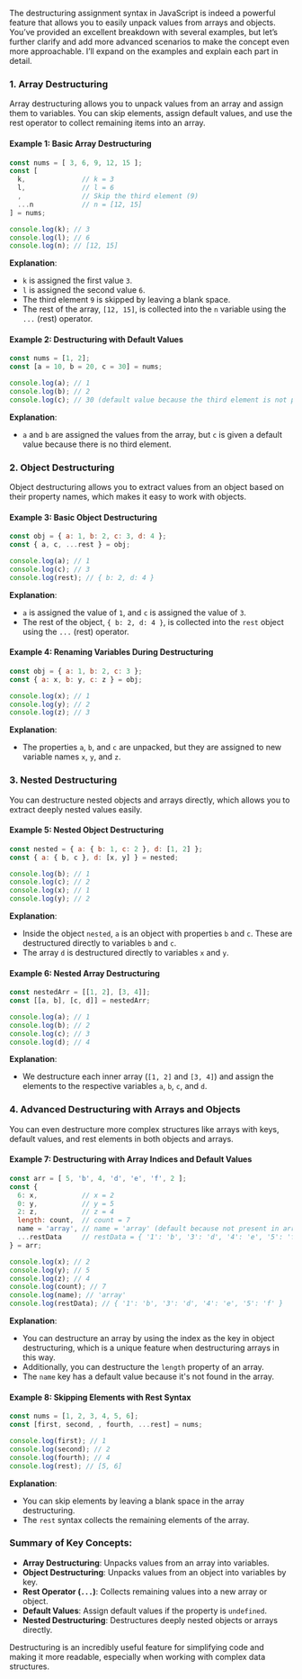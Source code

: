 The destructuring assignment syntax in JavaScript is indeed a powerful feature that allows you to easily unpack values from arrays and objects. You’ve provided an excellent breakdown with several examples, but let’s further clarify and add more advanced scenarios to make the concept even more approachable. I’ll expand on the examples and explain each part in detail.

### 1. **Array Destructuring**

Array destructuring allows you to unpack values from an array and assign them to variables. You can skip elements, assign default values, and use the rest operator to collect remaining items into an array.

#### Example 1: Basic Array Destructuring
```javascript
const nums = [ 3, 6, 9, 12, 15 ];
const [
  k,              // k = 3
  l,              // l = 6
  ,               // Skip the third element (9)
  ...n            // n = [12, 15]
] = nums;

console.log(k); // 3
console.log(l); // 6
console.log(n); // [12, 15]
```

**Explanation**:
- `k` is assigned the first value `3`.
- `l` is assigned the second value `6`.
- The third element `9` is skipped by leaving a blank space.
- The rest of the array, `[12, 15]`, is collected into the `n` variable using the `...` (rest) operator.

#### Example 2: Destructuring with Default Values
```javascript
const nums = [1, 2];
const [a = 10, b = 20, c = 30] = nums;

console.log(a); // 1
console.log(b); // 2
console.log(c); // 30 (default value because the third element is not provided)
```

**Explanation**:
- `a` and `b` are assigned the values from the array, but `c` is given a default value because there is no third element.

### 2. **Object Destructuring**

Object destructuring allows you to extract values from an object based on their property names, which makes it easy to work with objects.

#### Example 3: Basic Object Destructuring
```javascript
const obj = { a: 1, b: 2, c: 3, d: 4 };
const { a, c, ...rest } = obj;

console.log(a); // 1
console.log(c); // 3
console.log(rest); // { b: 2, d: 4 }
```

**Explanation**:
- `a` is assigned the value of `1`, and `c` is assigned the value of `3`.
- The rest of the object, `{ b: 2, d: 4 }`, is collected into the `rest` object using the `...` (rest) operator.

#### Example 4: Renaming Variables During Destructuring
```javascript
const obj = { a: 1, b: 2, c: 3 };
const { a: x, b: y, c: z } = obj;

console.log(x); // 1
console.log(y); // 2
console.log(z); // 3
```

**Explanation**:
- The properties `a`, `b`, and `c` are unpacked, but they are assigned to new variable names `x`, `y`, and `z`.

### 3. **Nested Destructuring**

You can destructure nested objects and arrays directly, which allows you to extract deeply nested values easily.

#### Example 5: Nested Object Destructuring
```javascript
const nested = { a: { b: 1, c: 2 }, d: [1, 2] };
const { a: { b, c }, d: [x, y] } = nested;

console.log(b); // 1
console.log(c); // 2
console.log(x); // 1
console.log(y); // 2
```

**Explanation**:
- Inside the object `nested`, `a` is an object with properties `b` and `c`. These are destructured directly to variables `b` and `c`.
- The array `d` is destructured directly to variables `x` and `y`.

#### Example 6: Nested Array Destructuring
```javascript
const nestedArr = [[1, 2], [3, 4]];
const [[a, b], [c, d]] = nestedArr;

console.log(a); // 1
console.log(b); // 2
console.log(c); // 3
console.log(d); // 4
```

**Explanation**:
- We destructure each inner array (`[1, 2]` and `[3, 4]`) and assign the elements to the respective variables `a`, `b`, `c`, and `d`.

### 4. **Advanced Destructuring with Arrays and Objects**

You can even destructure more complex structures like arrays with keys, default values, and rest elements in both objects and arrays.

#### Example 7: Destructuring with Array Indices and Default Values
```javascript
const arr = [ 5, 'b', 4, 'd', 'e', 'f', 2 ];
const {
  6: x,           // x = 2
  0: y,           // y = 5
  2: z,           // z = 4
  length: count,  // count = 7
  name = 'array', // name = 'array' (default because not present in arr)
  ...restData     // restData = { '1': 'b', '3': 'd', '4': 'e', '5': 'f' }
} = arr;

console.log(x); // 2
console.log(y); // 5
console.log(z); // 4
console.log(count); // 7
console.log(name); // 'array'
console.log(restData); // { '1': 'b', '3': 'd', '4': 'e', '5': 'f' }
```

**Explanation**:
- You can destructure an array by using the index as the key in object destructuring, which is a unique feature when destructuring arrays in this way.
- Additionally, you can destructure the `length` property of an array.
- The `name` key has a default value because it's not found in the array.

#### Example 8: Skipping Elements with Rest Syntax
```javascript
const nums = [1, 2, 3, 4, 5, 6];
const [first, second, , fourth, ...rest] = nums;

console.log(first); // 1
console.log(second); // 2
console.log(fourth); // 4
console.log(rest); // [5, 6]
```

**Explanation**:
- You can skip elements by leaving a blank space in the array destructuring.
- The `rest` syntax collects the remaining elements of the array.

### Summary of Key Concepts:
- **Array Destructuring**: Unpacks values from an array into variables.
- **Object Destructuring**: Unpacks values from an object into variables by key.
- **Rest Operator (`...`)**: Collects remaining values into a new array or object.
- **Default Values**: Assign default values if the property is `undefined`.
- **Nested Destructuring**: Destructures deeply nested objects or arrays directly.

Destructuring is an incredibly useful feature for simplifying code and making it more readable, especially when working with complex data structures.